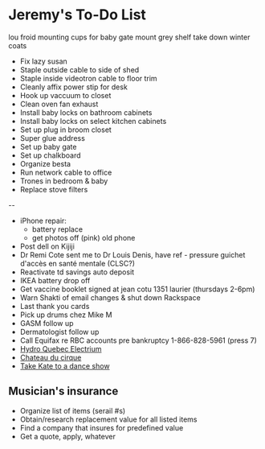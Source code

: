# Jeremy's To-Do List

lou froid
mounting cups for baby gate
mount grey shelf
take down winter coats




- Fix lazy susan
- Staple outside cable to side of shed
- Staple inside videotron cable to floor trim
- Cleanly affix power stip for desk
- Hook up vaccuum to closet
- Clean oven fan exhaust
- Install baby locks on bathroom cabinets
- Install baby locks on select kitchen cabinets
- Set up plug in broom closet
- Super glue address
- Set up baby gate
- Set up chalkboard
- Organize besta
- Run network cable to office
- Trones in bedroom & baby
- Replace stove filters

--

- iPhone repair:
  - battery replace
  - get photos off (pink) old phone
- Post dell on Kijiji
- Dr Remi Cote sent me to Dr Louis Denis, have ref - pressure guichet d'accès en santé mentale (CLSC?)
- Reactivate td savings auto deposit
- IKEA battery drop off
- Get vaccine booklet signed at jean cotu 1351 laurier (thursdays 2-6pm)
- Warn Shakti of email changes & shut down Rackspace
- Last thank you cards
- Pick up drums chez Mike M
- GASM follow up
- Dermatologist follow up
- Call Equifax re RBC accounts pre bankruptcy 1-866-828-5961 (press 7)
- [Hydro Quebec Electrium](http://www.hydroquebec.com/visit/monteregie/electrium.html)
- [Chateau du cirque](https://www.chateau-cirque.com/)
- [Take Kate to a dance show](https://www.quebecdanse.org/)

## Musician's insurance

- Organize list of items (serail #s)
- Obtain/research replacement value for all listed items
- Find a company that insures for predefined value
- Get a quote, apply, whatever
